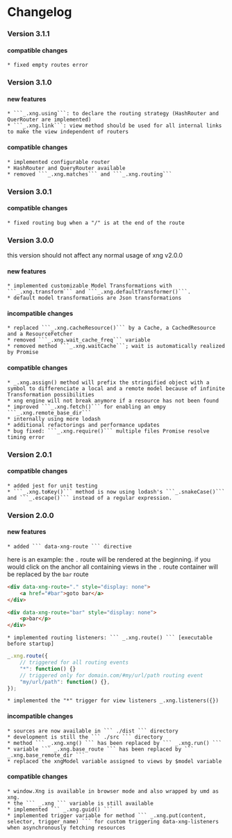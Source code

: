 # Changelog

### Version 3.1.1

#### compatible changes
	* fixed empty routes error

### Version 3.1.0

#### new features
	* ```_.xng.using```: to declare the routing strategy (HashRouter and QuerRouter are implemented) 
	* ```_.xng.link```: view method should be used for all internal links to make the view independent of routers

#### compatible changes
	* implemented configurable router
	* HashRouter and QueryRouter available
	* removed ```_.xng.matches``` and ```_.xng.routing```

### Version 3.0.1

#### compatible changes
	* fixed routing bug when a "/" is at the end of the route

### Version 3.0.0
this version should not affect any normal usage of xng v2.0.0
	
#### new features
	* implemented customizable Model Transformations with ```_.xng.transform``` and ```_.xng.defaultTransformer()```.
	* default model transformations are Json transformations
	
#### incompatible changes
	* replaced ```_.xng.cacheResource()``` by a Cache, a CachedResource and a ResourceFetcher
	* removed ```_.xng.wait_cache_freq``` variable
	* removed method ```_.xng.waitCache```; wait is automatically realized by Promise
	
#### compatible changes
	* _.xng.assign() method will prefix the stringified object with a symbol to differenciate a local and a remote model because of infinite Transformation possibilities
	* xng engine will not break anymore if a resource has not been found
	* improved ```_.xng.fetch()``` for enabling an empy ```_.xng.remote_base_dir```
	* internally using more lodash
	* additional refactorings and performance updates
	* bug fixed: ```_.xng.require()``` multiple files Promise resolve timing error 

### Version 2.0.1
	
#### compatible changes
	* added jest for unit testing
	* ```_.xng.toKey()``` method is now using lodash's ```_.snakeCase()``` and ```_.escape()``` instead of a regular expression.


### Version 2.0.0

#### new features
	* added ``` data-xng-route ``` directive
	
here is an example: the ``` . ``` route will be rendered at the 
beginning. if you would click on the anchor all containing 
views in the ``` . ``` route container will be replaced by the ``` bar ``` route  
	
``` html
<div data-xng-route="." style="display: none">
	<a href="#bar">goto bar</a>
</div>

<div data-xng-route="bar" style="display: none">
	<p>bar</p>
</div>
``` 
	* implemented routing listeners: ``` _.xng.route() ``` [executable before startup]
	
``` javascript
_.xng.route({
	// triggered for all routing events
	"*": function() {}
	// triggered only for domain.com/#my/url/path routing event
	"my/url/path": function() {},  
});
``` 
	* implemented the "*" trigger for view listeners _.xng.listeners({})

 
 
#### incompatible changes
	* sources are now available in ``` ./dist ``` directory
	* development is still the ``` ./src ``` directory
	* method ``` _.xng.xng() ``` has been replaced by ``` _.xng.run() ```
	* variable ``` _.xng.base_route ``` has been replaced by ``` _.xng.base_remote_dir ```
	* replaced the xngModel variable assigned to views by $model variable
	
#### compatible changes
	* window.Xng is available in browser mode and also wrapped by umd as xng.
	* the ``` _.xng ``` variable is still available
	* implemented ``` _.xng.guid() ```
	* implemented trigger variable for method ``` _.xng.put(content, selector, trigger_name) ``` for custom triggering data-xng-listeners when asynchronously fetching resources 

